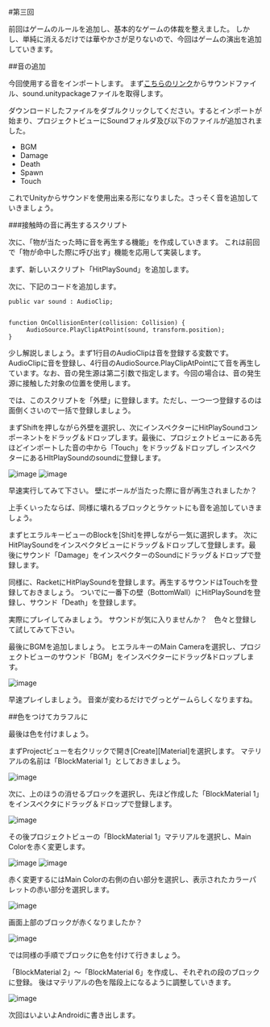 #第三回



前回はゲームのルールを追加し、基本的なゲームの体裁を整えました。
しかし、単純に消えるだけでは華やかさが足りないので、今回はゲームの演出を追加していきます。


##音の追加


今回使用する音をインポートします。
まず[こちらのリンク](https://github.com/unity3d-jp/First-Unity-Example/raw/gh-pages/Chapter%203/sound.unitypackage)からサウンドファイル、sound.unitypackageファイルを取得します。

ダウンロードしたファイルをダブルクリックしてください。するとインポートが始まり、プロジェクトビューにSoundフォルダ及び以下のファイルが追加されました。

-  BGM
-  Damage
-  Death
-  Spawn
-  Touch

これでUnityからサウンドを使用出来る形になりました。さっそく音を追加していきましょう。


###接触時の音に再生するスクリプト


次に、「物が当たった時に音を再生する機能」を作成していきます。
これは前回で「物が命中した際に呼び出す」機能を応用して実装します。


まず、新しいスクリプト「HitPlaySound」を追加します。

次に、下記のコードを追加します。

```
public var sound : AudioClip;


function OnCollisionEnter(collision: Collision) {
     AudioSource.PlayClipAtPoint(sound, transform.position);
}
```


少し解説しましょう。まず1行目のAudioClipは音を登録する変数です。AudioClipに音を登録し、4行目のAudioSource.PlayClipAtPointにて音を再生しています。なお、音の発生源は第二引数で指定します。今回の場合は、音の発生源に接触した対象の位置を使用します。

では、このスクリプトを「外壁」に登録します。ただし、一つ一つ登録するのは面倒くさいので一括で登録しましょう。

まずShiftを押しながら外壁を選択し、次にインスペクターにHitPlaySoundコンポーネントをドラッグ＆ドロップします。最後に、プロジェクトビューにある先ほどインポートした音の中から「Touch」をドラッグ＆ドロップし
インスペクターにあるHItPlaySoundのsoundに登録します。

![image](image1.png)
![image](image2.png)

早速実行してみて下さい。
壁にボールが当たった際に音が再生されましたか？


上手くいったならば、同様に壊れるブロックとラケットにも音を追加していきましょう。

まずヒエラルキービューのBlockを[Shit]を押しながら一気に選択します。
次にHitPlaySoundをインスペクタビューにドラッグ＆ドロップして登録します。最後にサウンド「Damage」をインスペクターのSoundにドラッグ＆ドロップで登録します。

同様に、RacketにHitPlaySoundを登録します。再生するサウンドはTouchを登録しておきましょう。
ついでに一番下の壁（BottomWall）にHitPlaySoundを登録し、サウンド「Death」を登録します。

実際にプレイしてみましょう。
サウンドが気に入りませんか？　色々と登録して試してみて下さい。

最後にBGMを追加しましょう。
ヒエラルキーのMain Cameraを選択し、プロジェクトビューのサウンド「BGM」をインスペクターにドラッグ&ドロップします。

![image](image3.png)


早速プレイしましょう。
音楽が変わるだけでグっとゲームらしくなりますね。

##色をつけてカラフルに


最後は色を付けましょう。


まずProjectビューを右クリックで開き[Create][Material]を選択します。
マテリアルの名前は「BlockMaterial 1」としておきましょう。

![image](image10.png)



次に、上のほうの消せるブロックを選択し、先ほど作成した「BlockMaterial 1」をインスペクタにドラッグ＆ドロップで登録します。

![image](image11.png)


その後プロジェクトビューの「BlockMaterial 1」マテリアルを選択し、Main Colorを赤く変更します。

![image](image12.png)
![image](image13.png)


赤く変更するにはMain Colorの右側の白い部分を選択し、表示されたカラーパレットの赤い部分を選択します。

![image](image14.png)

画面上部のブロックが赤くなりましたか？


![image](image15.png)


では同様の手順でブロックに色を付けて行きましょう。

「BlockMaterial 2」〜「BlockMaterial 6」を作成し、それぞれの段のブロックに登録。
後はマテリアルの色を階段上になるように調整していきます。

![image](image16.png)


次回はいよいよAndroidに書き出します。
